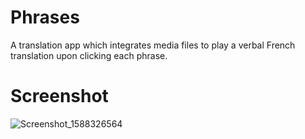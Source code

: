 # Phrases
A translation app which integrates media files to play a verbal French translation upon clicking each phrase.

# Screenshot

![Screenshot_1588326564](https://user-images.githubusercontent.com/44229050/80797536-00087480-8b9a-11ea-8392-e0a0c8406315.png)

